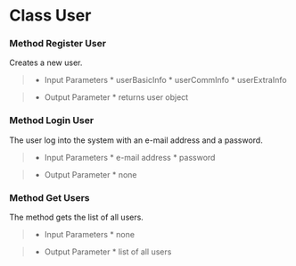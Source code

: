 # Class User #

### Method Register User ###

Creates a new user.

> - Input Parameters
    * userBasicInfo
    * userCommInfo
    * userExtraInfo

> - Output Parameter
    * returns user object

### Method Login User ###

The user log into the system with an e-mail address and a password.

> - Input Parameters
    * e-mail address
    * password

> - Output Parameter
    * none

### Method Get Users ###

The method gets the list of all users.

> - Input Parameters
    * none

> - Output Parameter
    * list of all users

